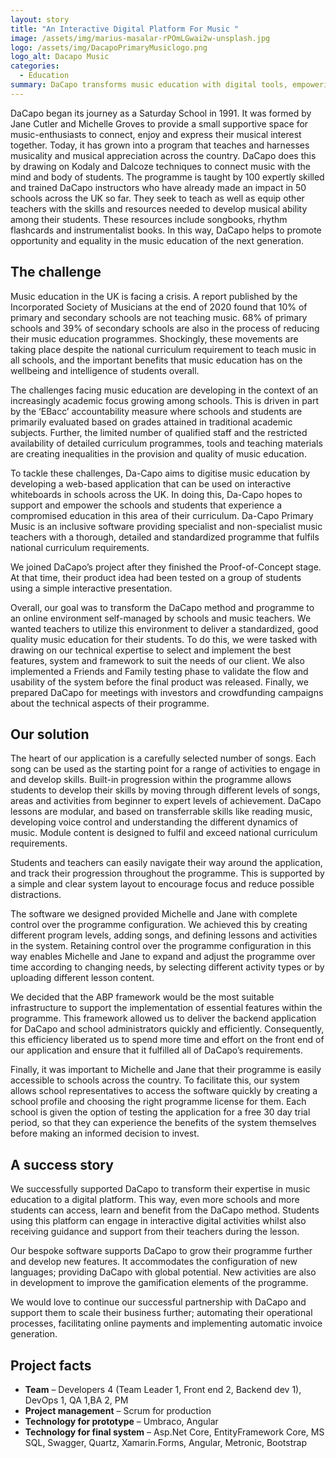 ```yaml
---
layout: story
title: "An Interactive Digital Platform For Music "
image: /assets/img/marius-masalar-rPOmLGwai2w-unsplash.jpg 
logo: /assets/img/DacapoPrimaryMusiclogo.png
logo_alt: Dacapo Music
categories:
  - Education
summary: DaCapo transforms music education with digital tools, empowering UK schools and students amidst national curriculum challenges.
---
```


DaCapo began its journey as a Saturday School in 1991. It was formed by Jane Cutler and Michelle Groves to provide a small supportive space for music-enthusiasts to connect, enjoy and express their musical interest together. Today, it has grown into a program that teaches and harnesses musicality and musical appreciation across the country. DaCapo does this by drawing on Kodaly and Dalcoze techniques to connect music with the mind and body of students. The programme is taught by 100 expertly skilled and trained DaCapo instructors who have already made an impact in 50 schools across the UK so far. They seek to teach as well as equip other teachers with the skills and resources needed to develop musical ability among their students. These resources include songbooks, rhythm flashcards and instrumentalist books. In this way, DaCapo helps to promote opportunity and equality in the music education of the next generation. 

## The challenge
Music education in the UK is facing a crisis. A report published by the Incorporated Society of Musicians at the end of 2020 found that 10% of primary and secondary schools are not teaching music. 68% of primary schools and 39% of secondary schools are also in the process of reducing their music education programmes. Shockingly, these movements are taking place despite the national curriculum requirement to teach music in all schools, and the important benefits that music education has on the wellbeing and intelligence of students overall. 

The challenges facing music education are developing in the context of an increasingly academic focus growing among schools. This is driven in part by the ‘EBacc’ accountability measure where schools and students are primarily evaluated based on grades attained in traditional academic subjects.  Further, the limited number of qualified staff and the restricted availability of detailed curriculum programmes, tools and teaching materials are creating inequalities in the provision and quality of music education.

To tackle these challenges, Da-Capo aims to digitise music education by developing a web-based application that can be used on interactive whiteboards in schools across the UK. In doing this, Da-Capo hopes to support and empower the schools and students that experience a compromised education in this area of their curriculum. Da-Capo Primary Music is an inclusive software providing specialist and non-specialist music teachers with a thorough, detailed and standardized programme that fulfils national curriculum requirements.


We joined DaCapo’s project after they finished the Proof-of-Concept stage. At that time, their product idea had been tested on a group of students using a simple interactive presentation. 

Overall, our goal was to transform the DaCapo method and programme to an online environment self-managed by schools and music teachers. We wanted teachers to utilize this environment to deliver a standardized, good quality music education for their students. To do this, we were tasked with drawing on our technical expertise to select and implement the best features, system and framework to suit the needs of our client. We also implemented a Friends and Family testing phase to validate the flow and usability of the system before the final product was released. Finally, we prepared DaCapo for meetings with investors and crowdfunding campaigns about the technical aspects of their programme. 

## Our solution
The heart of our application is a carefully selected number of songs. Each song can be used as the starting point for a range of activities to engage in and develop skills. Built-in progression within the programme allows students to develop their skills by moving through different levels of songs, areas and activities from beginner to expert levels of achievement. DaCapo lessons are modular, and based on transferrable skills like reading music, developing voice control and understanding the different dynamics of music. Module content is designed to fulfil and exceed national curriculum requirements. 

Students and teachers can easily navigate their way around the application, and track their progression throughout the programme. This is supported by a simple and clear system layout to encourage focus and reduce possible distractions.

The software we designed provided Michelle and Jane with complete control over the programme configuration. We achieved this by creating different program levels, adding songs, and defining lessons and activities in the system. Retaining control over the programme configuration in this way enables Michelle and Jane to expand and adjust the programme over time according to changing needs, by selecting different activity types or by uploading different lesson content. 

We decided that the ABP framework would be the most suitable infrastructure to support the implementation of essential features within the programme. This framework allowed us to deliver the backend application for DaCapo and school administrators quickly and efficiently. Consequently, this efficiency liberated us to spend more time and effort on the front end of our application and ensure that it fulfilled all of DaCapo’s requirements. 

Finally, it was important to Michelle and Jane that their programme is easily accessible to schools across the country. To facilitate this, our system allows school representatives to access the software quickly by creating a school profile and choosing the right programme license for them. Each school is given the option of testing the application for a free 30 day trial period, so that they can experience the benefits of the system themselves before making an informed decision to invest. 


## A success story
We successfully supported DaCapo to transform their expertise in music education to a digital platform. This way, even more schools and more students can access, learn and benefit from the DaCapo method. Students using this platform can engage in interactive digital activities whilst also receiving guidance and support from their teachers during the lesson. 

Our bespoke software supports DaCapo to grow their programme further and develop new features. It accommodates the configuration of new languages; providing DaCapo with global potential. New activities are also in development to improve the gamification elements of the programme. 

We would love to continue our successful partnership with DaCapo and support them to scale their business further; automating their operational processes, facilitating online payments and implementing automatic invoice generation. 

## Project facts
- **Team** –  Developers 4 (Team Leader 1, Front end 2, Backend dev 1), DevOps 1, QA 1,BA 2, PM 
- **Project management** – Scrum for production
- **Technology for prototype** – Umbraco, Angular
- **Technology for final system** – Asp.Net Core, EntityFramework Core, MS SQL, Swagger, Quartz, Xamarin.Forms, Angular, Metronic, Bootstrap
